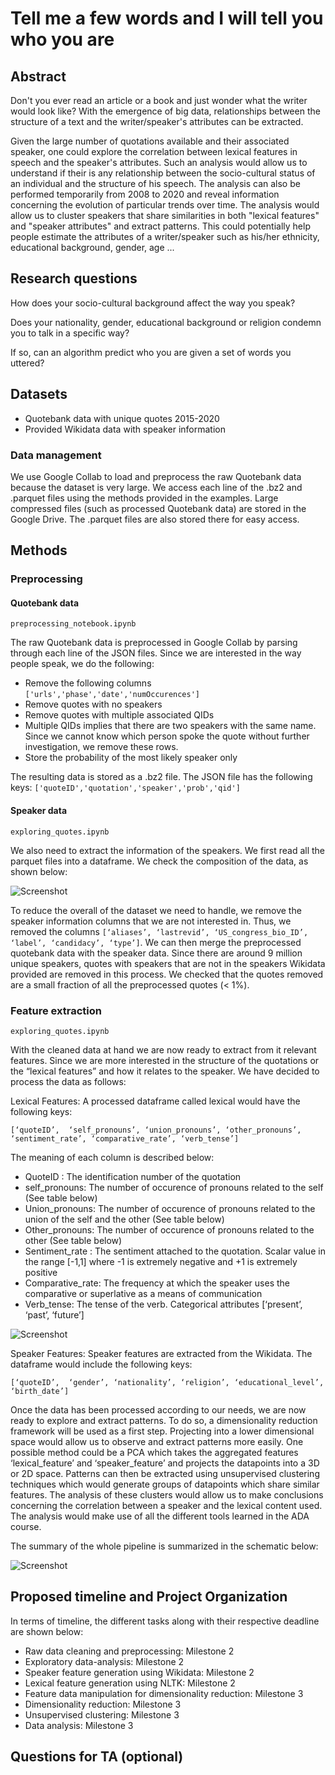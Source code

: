 # Tell me a few words and I will tell you who you are

## Abstract

Don't you ever read an article or a book and just wonder what the writer would look like? With the emergence of big data, relationships between the structure of a text and the writer/speaker's attributes can be extracted.

Given the large number of quotations available and their associated speaker, one could explore the correlation between lexical features in speech and the speaker's attributes. Such an analysis would allow us to understand if their is any relationship between the socio-cultural status of an individual and the structure of his speech. The analysis can also be performed temporarily from 2008 to 2020 and reveal information concerning the evolution of particular trends over time. The analysis would allow us to cluster speakers that share similarities in both "lexical features" and "speaker attributes" and extract patterns. This could potentially help people estimate the attributes of a writer/speaker such as his/her ethnicity, educational background, gender, age ...

## Research questions
How does your socio-cultural background affect the way you speak? 

Does your nationality, gender, educational background or religion condemn you to talk in a specific way? 

If so, can an algorithm predict who you are given a set of words you uttered?

## Datasets
* Quotebank data with unique quotes 2015-2020
* Provided Wikidata data with speaker information

### Data management
We use Google Collab to load and preprocess the raw Quotebank data because the dataset is very large. 
We access each line of the .bz2 and .parquet files using the methods provided in the examples.
Large compressed files (such as processed Quotebank data) are stored in the Google Drive. The .parquet files are also stored there for easy access.


## Methods
### Preprocessing
#### Quotebank data 
`preprocessing_notebook.ipynb`

The raw Quotebank data is preprocessed in Google Collab by parsing through each line of the JSON files.
Since we are interested in the way people speak, we do the following:
 * Remove the following columns `['urls','phase','date','numOccurences']`
 * Remove quotes with no speakers
 * Remove quotes with multiple associated QIDs
  * Multiple QIDs implies that there are two speakers with the same name. Since we cannot know which person spoke the quote without further investigation, we remove these rows.
 * Store the probability of the most likely speaker only

The resulting data is stored as a .bz2 file. The JSON file has the following keys:
`['quoteID','quotation','speaker','prob','qid']`

#### Speaker data
`exploring_quotes.ipynb`

We also need to extract the information of the speakers. We first read all the parquet files into a dataframe. We check the composition of the data, as shown below:

![Screenshot](images/speaker_data_composition.JPG)

To reduce the overall of the dataset we need to handle, we remove the speaker information columns that we are not interested in. Thus, we removed the columns `[‘aliases’, ‘lastrevid’, ‘US_congress_bio_ID’, ‘label’, ‘candidacy’, ‘type’]`. We can then merge the preprocessed quotebank data with the speaker data. Since there are around 9 million unique speakers, quotes with speakers that are not in the speakers Wikidata provided are removed in this process. We checked that the quotes removed are a small fraction of all the preprocessed quotes (< 1%).

### Feature extraction
`exploring_quotes.ipynb`

With the cleaned data at hand we are now ready to extract from it relevant features. Since we are more interested in the structure of the quotations or the “lexical features” and how it relates to the speaker. We have decided to process the data as follows:

Lexical Features: A processed dataframe called lexical would have the following keys:

`[‘quoteID’,  ‘self_pronouns’, ‘union_pronouns’, ‘other_pronouns’, ‘sentiment_rate’, ‘comparative_rate’, ‘verb_tense’]`

The meaning of each column is described below:
* QuoteID : The identification number of the quotation
* self_pronouns: The number of occurence of pronouns related to the self (See table below)
* Union_pronouns: The number of occurence of pronouns related to the union of the self and the other (See table below)
* Other_pronouns: The number of occurence of pronouns related to the other (See table below)
* Sentiment_rate : The sentiment attached to the quotation. Scalar value in the range [-1,1] where -1 is extremely negative and +1 is extremely positive
* Comparative_rate: The frequency at which the speaker uses the comparative or superlative as a means of communication
* Verb_tense: The tense of the verb. Categorical attributes [‘present’, ‘past’, ‘future’]

![Screenshot](images/table.png)

Speaker Features: Speaker features are extracted from the Wikidata. The dataframe would include the following keys:

`[‘quoteID’,  ‘gender’, ‘nationality’, ‘religion’, ‘educational_level’, ‘birth_date’]`

Once the data has been processed according to our needs, we are now ready to explore and extract patterns. To do so, a dimensionality reduction framework will be used as a first step. Projecting into a lower dimensional space would allow us to observe and extract patterns more easily. One possible method could be a PCA which takes the aggregated features ‘lexical_feature’ and ‘speaker_feature’ and projects the datapoints into a 3D or 2D space.  Patterns can then be extracted using unsupervised clustering techniques which would generate groups of datapoints which share similar features. The analysis of these clusters would allow us to make conclusions concerning the correlation between a speaker and the lexical content used. The analysis would make use of all the different tools learned in the ADA course.

The summary of the whole pipeline is summarized in the schematic below:

![Screenshot](images/Pipeline_ADA.drawio.png)

## Proposed timeline and Project Organization

In terms of timeline, the different tasks along with their respective deadline are shown below:

* Raw data cleaning and preprocessing: Milestone 2
* Exploratory data-analysis: Milestone 2
* Speaker feature generation using Wikidata: Milestone 2
* Lexical feature generation using NLTK: Milestone 2
* Feature data manipulation for dimensionality reduction: Milestone 3
* Dimensionality reduction: Milestone 3
* Unsupervised clustering: Milestone 3
* Data analysis: Milestone 3


## Questions for TA (optional)
